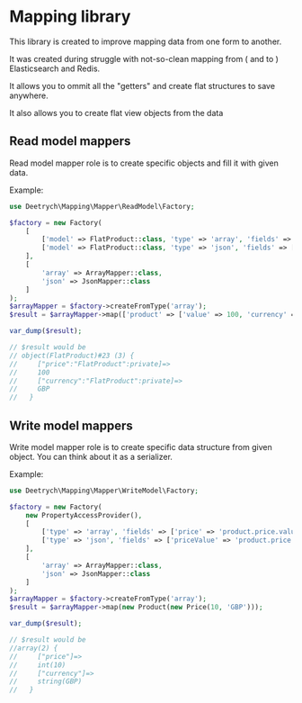 Mapping library
===========

This library is created to improve mapping data from one form to another.

It was created during struggle with not-so-clean mapping from ( and to ) Elasticsearch and Redis.

It allows you to ommit all the "getters" and create flat structures to save anywhere.

It also allows you to create flat view objects from the data


Read model mappers
--------------

Read model mapper role is to create specific objects and fill it with given data.


Example:
   
```php
use Deetrych\Mapping\Mapper\ReadModel\Factory;

$factory = new Factory(
    [
        ['model' => FlatProduct::class, 'type' => 'array', 'fields' => ['price' => 'product.value', 'currency' => 'product.currency']],
        ['model' => FlatProduct::class, 'type' => 'json', 'fields' => ['priceValue' => 'product.value']],
    ],
    [
        'array' => ArrayMapper::class,
        'json' => JsonMapper::class
    ]
);
$arrayMapper = $factory->createFromType('array');
$result = $arrayMapper->map(['product' => ['value' => 100, 'currency' => 'GBP']);

var_dump($result);

// $result would be
// object(FlatProduct)#23 (3) {
//     ["price":"FlatProduct":private]=>
//     100
//     ["currency":"FlatProduct":private]=>
//     GBP
//   }

```


Write model mappers
--------------

Write model mapper role is to create specific data structure from given object. You can think about it as a serializer.

Example:
   
```php
use Deetrych\Mapping\Mapper\WriteModel\Factory;

$factory = new Factory(
    new PropertyAccessProvider(),
    [
        ['type' => 'array', 'fields' => ['price' => 'product.price.value', 'currency' => 'product.price.currency']],
        ['type' => 'json', 'fields' => ['priceValue' => 'product.price.value']],
    ],
    [
        'array' => ArrayMapper::class,
        'json' => JsonMapper::class
    ]
);
$arrayMapper = $factory->createFromType('array');
$result = $arrayMapper->map(new Product(new Price(10, 'GBP')));

var_dump($result);

// $result would be
//array(2) {
//     ["price"]=>
//     int(10)
//     ["currency"]=>
//     string(GBP)
//   }

```
